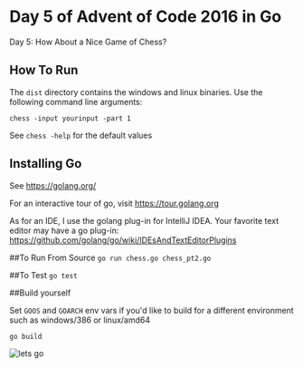 # Day 5 of Advent of Code 2016 in Go
Day 5: How About a Nice Game of Chess?

## How To Run
The `dist` directory contains the windows and linux binaries.
Use the following command line arguments:

`chess -input yourinput -part 1`

See `chess -help` for the default values

## Installing Go
See https://golang.org/

For an interactive tour of go, visit https://tour.golang.org

As for an IDE, I use the golang plug-in for IntelliJ IDEA.
Your favorite text editor may have a go plug-in:
https://github.com/golang/go/wiki/IDEsAndTextEditorPlugins

##To Run From Source
`go run chess.go chess_pt2.go`

##To Test
`go test`

##Build yourself

Set `GOOS` and `GOARCH` env vars if you'd like to build for a different environment such as windows/386 or linux/amd64

`go build`


![lets go](http://i.imgur.com/sDBaVEy.png)

